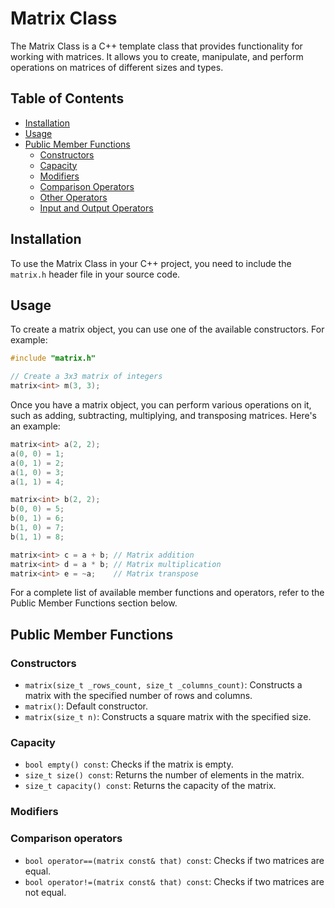 # Matrix Class

The Matrix Class is a C++ template class that provides functionality for working with matrices. It allows you to create, manipulate, and perform operations on matrices of different sizes and types.

## Table of Contents

- [Installation](#installation)
- [Usage](#usage)
- [Public Member Functions](#public-member-functions)
  - [Constructors](#constructors)
  - [Capacity](#capacity)
  - [Modifiers](#modifiers)
  - [Comparison Operators](#comparison-operators)
  - [Other Operators](#other-operators)
  - [Input and Output Operators](#input-and-output-operators)

## Installation

To use the Matrix Class in your C++ project, you need to include the `matrix.h` header file in your source code.

## Usage

To create a matrix object, you can use one of the available constructors. For example:

```cpp
#include "matrix.h"

// Create a 3x3 matrix of integers
matrix<int> m(3, 3);
```

Once you have a matrix object, you can perform various operations on it, such as adding, subtracting, multiplying, and transposing matrices. Here's an example:
```cpp
matrix<int> a(2, 2);
a(0, 0) = 1;
a(0, 1) = 2;
a(1, 0) = 3;
a(1, 1) = 4;

matrix<int> b(2, 2);
b(0, 0) = 5;
b(0, 1) = 6;
b(1, 0) = 7;
b(1, 1) = 8;

matrix<int> c = a + b; // Matrix addition
matrix<int> d = a * b; // Matrix multiplication
matrix<int> e = ~a;    // Matrix transpose
```

For a complete list of available member functions and operators, refer to the Public Member Functions section below.

## Public Member Functions

### Constructors

- `matrix(size_t _rows_count, size_t _columns_count)`: Constructs a matrix with the specified number of rows and columns.
- `matrix()`: Default constructor.
- `matrix(size_t n)`: Constructs a square matrix with the specified size.

### Capacity

- `bool empty() const`: Checks if the matrix is empty.
- `size_t size() const`: Returns the number of elements in the matrix.
- `size_t capacity() const`: Returns the capacity of the matrix.

### Modifiers


### Comparison operators

- `bool operator==(matrix const& that) const`: Checks if two matrices are equal.
- `bool operator!=(matrix const& that) const`: Checks if two matrices are not equal.